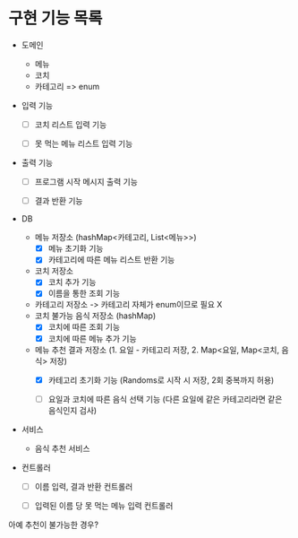 # 구현 기능 목록

- 도메인
  - 메뉴
  - 코치
  - 카테고리 => enum


- 입력 기능
  - [ ] 코치 리스트 입력 기능
  - [ ] 못 먹는 메뉴 리스트 입력 기능


- 출력 기능
  - [ ] 프로그램 시작 메시지 출력 기능
  - [ ] 결과 반환 기능


- DB
  - 메뉴 저장소 (hashMap<카테고리, List<메뉴>>)
    - [X] 메뉴 초기화 기능 
    - [X] 카테고리에 따른 메뉴 리스트 반환 기능
  - 코치 저장소
    - [X] 코치 추가 기능
    - [X] 이름을 통한 조회 기능
  - 카테고리 저장소 -> 카테고리 자체가 enum이므로 필요 X
  - 코치 불가능 음식 저장소 (hashMap)
    - [X] 코치에 따른 조회 기능
    - [X] 코치에 따른 메뉴 추가 기능
  - 메뉴 추천 결과 저장소 (1. 요일 - 카테고리 저장, 2. Map<요일, Map<코치, 음식> 저장)
    - [X] 카테고리 초기화 기능 (Randoms로 시작 시 저장, 2회 중복까지 허용)
    - [ ] 요일과 코치에 따른 음식 선택 기능 (다른 요일에 같은 카테고리라면 같은 음식인지 검사)


- 서비스
  - 음식 추천 서비스


- 컨트롤러
  - [ ] 이름 입력, 결과 반환 컨트롤러
  - [ ] 입력된 이름 당 못 먹는 메뉴 입력 컨트롤러



아예 추천이 불가능한 경우?
